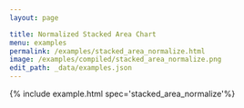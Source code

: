 ```yaml
---
layout: page

title: Normalized Stacked Area Chart
menu: examples
permalink: /examples/stacked_area_normalize.html
image: /examples/compiled/stacked_area_normalize.png
edit_path: _data/examples.json
---
```




{% include example.html spec='stacked_area_normalize'%}
